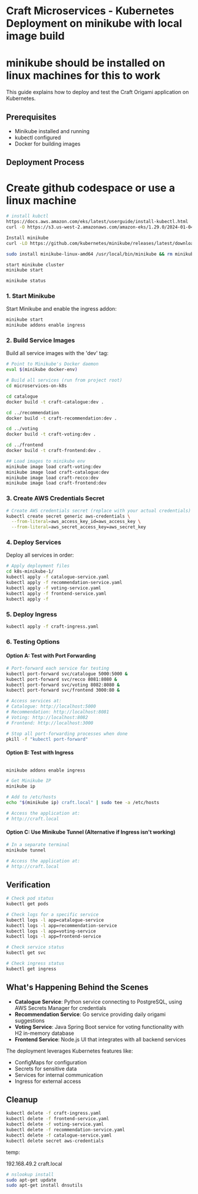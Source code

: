# Craft Microservices - Kubernetes Deployment on minikube with local image build
# minikube should be installed on linux machines for this to work



This guide explains how to deploy and test the Craft Origami application on Kubernetes.

## Prerequisites

- Minikube installed and running
- kubectl configured
- Docker for building images

## Deployment Process

# Create github codespace or use a linux machine

```bash
# install kubctl
https://docs.aws.amazon.com/eks/latest/userguide/install-kubectl.html
curl -O https://s3.us-west-2.amazonaws.com/amazon-eks/1.29.0/2024-01-04/bin/linux/amd64/kubectl

Install minikube
curl -LO https://github.com/kubernetes/minikube/releases/latest/download/minikube-linux-amd64

sudo install minikube-linux-amd64 /usr/local/bin/minikube && rm minikube-linux-amd64

start minikube cluster
minikube start

minikube status
```

### 1. Start Minikube

Start Minikube and enable the ingress addon:

```bash
minikube start
minikube addons enable ingress
```

### 2. Build Service Images

Build all service images with the 'dev' tag:

```bash
# Point to Minikube's Docker daemon
eval $(minikube docker-env)

# Build all services (run from project root)
cd microservices-on-k8s

cd catalogue
docker build -t craft-catalogue:dev .

cd ../recommendation
docker build -t craft-recommendation:dev .

cd ../voting
docker build -t craft-voting:dev .

cd ../frontend
docker build -t craft-frontend:dev .

## Load images to minikube env
minikube image load craft-voting:dev
minikube image load craft-catalogue:dev
minikube image load craft-recco:dev
minikube image load craft-frontend:dev


```

### 3. Create AWS Credentials Secret

```bash
# Create AWS credentials secret (replace with your actual credentials)
kubectl create secret generic aws-credentials \
  --from-literal=aws_access_key_id=aws_access_key \
  --from-literal=aws_secret_access_key=aws_secret_key
```

### 4. Deploy Services

Deploy all services in order:

```bash
# Apply deployment files
cd k8s-minikube-1/
kubectl apply -f catalogue-service.yaml
kubectl apply -f recommendation-service.yaml
kubectl apply -f voting-service.yaml
kubectl apply -f frontend-service.yaml
kubectl apply -f 
```

### 5. Deploy Ingress

```bash
kubectl apply -f craft-ingress.yaml
```

### 6. Testing Options

#### Option A: Test with Port Forwarding

```bash
# Port-forward each service for testing
kubectl port-forward svc/catalogue 5000:5000 &
kubectl port-forward svc/recco 8081:8080 &
kubectl port-forward svc/voting 8082:8080 &
kubectl port-forward svc/frontend 3000:80 &

# Access services at:
# Catalogue: http://localhost:5000
# Recommendation: http://localhost:8081
# Voting: http://localhost:8082
# Frontend: http://localhost:3000

# Stop all port-forwarding processes when done
pkill -f "kubectl port-forward"
```

#### Option B: Test with Ingress

```bash

minikube addons enable ingress

# Get Minikube IP
minikube ip

# Add to /etc/hosts
echo "$(minikube ip) craft.local" | sudo tee -a /etc/hosts

# Access the application at:
# http://craft.local
```

#### Option C: Use Minikube Tunnel (Alternative if Ingress isn't working)

```bash
# In a separate terminal
minikube tunnel

# Access the application at:
# http://craft.local
```

## Verification

```bash
# Check pod status
kubectl get pods

# Check logs for a specific service
kubectl logs -l app=catalogue-service
kubectl logs -l app=recommendation-service
kubectl logs -l app=voting-service
kubectl logs -l app=frontend-service

# Check service status
kubectl get svc

# Check ingress status
kubectl get ingress
```

## What's Happening Behind the Scenes

- **Catalogue Service**: Python service connecting to PostgreSQL, using AWS Secrets Manager for credentials
- **Recommendation Service**: Go service providing daily origami suggestions
- **Voting Service**: Java Spring Boot service for voting functionality with H2 in-memory database
- **Frontend Service**: Node.js UI that integrates with all backend services

The deployment leverages Kubernetes features like:
- ConfigMaps for configuration
- Secrets for sensitive data
- Services for internal communication
- Ingress for external access

## Cleanup

```bash
kubectl delete -f craft-ingress.yaml
kubectl delete -f frontend-service.yaml
kubectl delete -f voting-service.yaml
kubectl delete -f recommendation-service.yaml
kubectl delete -f catalogue-service.yaml
kubectl delete secret aws-credentials
```



temp:

192.168.49.2
craft.local


```bash
# nslookup install
sudo apt-get update
sudo apt-get install dnsutils
```